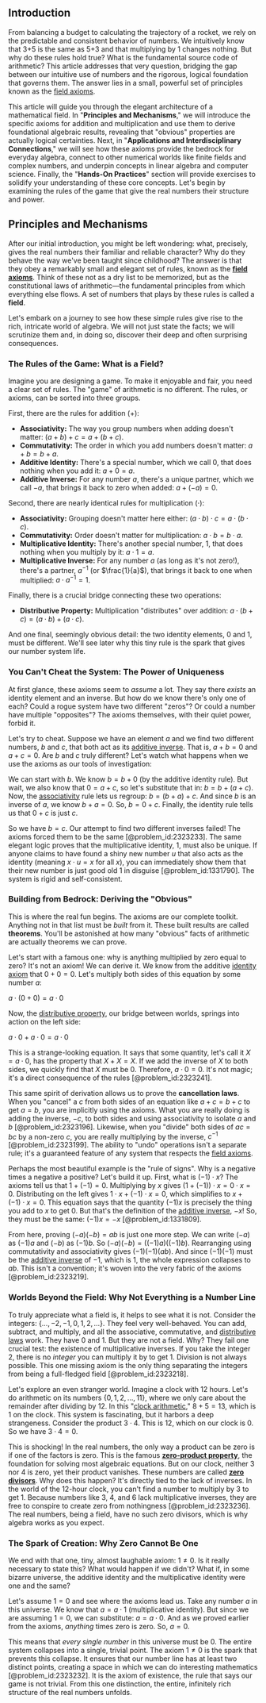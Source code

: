 ## Introduction
From balancing a budget to calculating the trajectory of a rocket, we rely on the predictable and consistent behavior of numbers. We intuitively know that 3+5 is the same as 5+3 and that multiplying by 1 changes nothing. But why do these rules hold true? What is the fundamental source code of arithmetic? This article addresses that very question, bridging the gap between our intuitive use of numbers and the rigorous, logical foundation that governs them. The answer lies in a small, powerful set of principles known as the [field axioms](@article_id:143440).

This article will guide you through the elegant architecture of a mathematical field. In "**Principles and Mechanisms**," we will introduce the specific axioms for addition and multiplication and use them to derive foundational algebraic results, revealing that "obvious" properties are actually logical certainties. Next, in "**Applications and Interdisciplinary Connections**," we will see how these axioms provide the bedrock for everyday algebra, connect to other numerical worlds like finite fields and complex numbers, and underpin concepts in linear algebra and computer science. Finally, the "**Hands-On Practices**" section will provide exercises to solidify your understanding of these core concepts. Let's begin by examining the rules of the game that give the real numbers their structure and power.

## Principles and Mechanisms

After our initial introduction, you might be left wondering: what, precisely, gives the real numbers their familiar and reliable character? Why do they behave the way we've been taught since childhood? The answer is that they obey a remarkably small and elegant set of rules, known as the **[field axioms](@article_id:143440)**. Think of these not as a dry list to be memorized, but as the constitutional laws of arithmetic—the fundamental principles from which everything else flows. A set of numbers that plays by these rules is called a **field**.

Let's embark on a journey to see how these simple rules give rise to the rich, intricate world of algebra. We will not just state the facts; we will scrutinize them and, in doing so, discover their deep and often surprising consequences.

### The Rules of the Game: What is a Field?

Imagine you are designing a game. To make it enjoyable and fair, you need a clear set of rules. The "game" of arithmetic is no different. The rules, or axioms, can be sorted into three groups.

First, there are the rules for addition ($+$):
*   **Associativity:** The way you group numbers when adding doesn't matter: $(a+b)+c = a+(b+c)$.
*   **Commutativity:** The order in which you add numbers doesn't matter: $a+b = b+a$.
*   **Additive Identity:** There's a special number, which we call $0$, that does nothing when you add it: $a+0 = a$.
*   **Additive Inverse:** For any number $a$, there's a unique partner, which we call $-a$, that brings it back to zero when added: $a + (-a) = 0$.

Second, there are nearly identical rules for multiplication ($\cdot$):
*   **Associativity:** Grouping doesn't matter here either: $(a \cdot b) \cdot c = a \cdot (b \cdot c)$.
*   **Commutativity:** Order doesn't matter for multiplication: $a \cdot b = b \cdot a$.
*   **Multiplicative Identity:** There's another special number, $1$, that does nothing when you multiply by it: $a \cdot 1 = a$.
*   **Multiplicative Inverse:** For any number $a$ (as long as it's not zero!), there's a partner, $a^{-1}$ (or $\frac{1}{a}$), that brings it back to one when multiplied: $a \cdot a^{-1} = 1$.

Finally, there is a crucial bridge connecting these two operations:
*   **Distributive Property:** Multiplication "distributes" over addition: $a \cdot (b+c) = (a \cdot b) + (a \cdot c)$.

And one final, seemingly obvious detail: the two identity elements, $0$ and $1$, must
be different. We'll see later why this tiny rule is the spark that gives our number system life.

### You Can't Cheat the System: The Power of Uniqueness

At first glance, these axioms seem to *assume* a lot. They say there *exists* an identity element and an inverse. But how do we know there's only one of each? Could a rogue system have two different "zeros"? Or could a number have multiple "opposites"? The axioms themselves, with their quiet power, forbid it.

Let's try to cheat. Suppose we have an element $a$ and we find two different numbers, $b$ and $c$, that both act as its [additive inverse](@article_id:151215). That is, $a+b=0$ and $a+c=0$. Are $b$ and $c$ truly different? Let's watch what happens when we use the axioms as our tools of investigation:

We can start with $b$. We know $b = b+0$ (by the additive identity rule).
But wait, we also know that $0=a+c$, so let's substitute that in: $b = b+(a+c)$.
Now, the [associativity](@article_id:146764) rule lets us regroup: $b = (b+a)+c$.
And since $b$ is an inverse of $a$, we know $b+a=0$. So, $b = 0+c$.
Finally, the identity rule tells us that $0+c$ is just $c$.

So we have $b=c$. Our attempt to find two different inverses failed! The axioms forced them to be the same [@problem_id:2323233]. The same elegant logic proves that the multiplicative identity, $1$, must also be unique. If anyone claims to have found a shiny new number $u$ that also acts as the identity (meaning $x \cdot u = x$ for all $x$), you can immediately show them that their new number is just good old $1$ in disguise [@problem_id:1331790]. The system is rigid and self-consistent.

### Building from Bedrock: Deriving the "Obvious"

This is where the real fun begins. The axioms are our complete toolkit. Anything not in that list must be *built* from it. These built results are called **theorems**. You'll be astonished at how many "obvious" facts of arithmetic are actually theorems we can prove.

Let's start with a famous one: why is anything multiplied by zero equal to zero? It's not an axiom! We can derive it. We know from the additive [identity axiom](@article_id:140023) that $0+0=0$. Let's multiply both sides of this equation by some number $a$:

$a \cdot (0+0) = a \cdot 0$

Now, the [distributive property](@article_id:143590), our bridge between worlds, springs into action on the left side:

$a \cdot 0 + a \cdot 0 = a \cdot 0$

This is a strange-looking equation. It says that some quantity, let's call it $X = a \cdot 0$, has the property that $X+X=X$. If we add the inverse of $X$ to both sides, we quickly find that $X$ must be $0$. Therefore, $a \cdot 0 = 0$. It's not magic; it's a direct consequence of the rules [@problem_id:2323241].

This same spirit of derivation allows us to prove the **cancellation laws**. When you "cancel" a $c$ from both sides of an equation like $a+c = b+c$ to get $a=b$, you are implicitly using the axioms. What you are really doing is adding the inverse, $-c$, to both sides and using associativity to isolate $a$ and $b$ [@problem_id:2323196]. Likewise, when you "divide" both sides of $ac=bc$ by a non-zero $c$, you are really multiplying by the inverse, $c^{-1}$ [@problem_id:2323199]. The ability to "undo" operations isn't a separate rule; it's a guaranteed feature of any system that respects the [field axioms](@article_id:143440).

Perhaps the most beautiful example is the "rule of signs". Why is a negative times a negative a positive? Let's build it up. First, what is $(-1) \cdot x$? The axioms tell us that $1+(-1)=0$. Multiplying by $x$ gives $(1+(-1)) \cdot x = 0 \cdot x = 0$. Distributing on the left gives $1 \cdot x + (-1) \cdot x = 0$, which simplifies to $x + (-1) \cdot x = 0$. This equation says that the quantity $(-1)x$ is precisely the thing you add to $x$ to get 0. But that's the definition of the [additive inverse](@article_id:151215), $-x$! So, they must be the same: $(-1)x = -x$ [@problem_id:1331809].

From here, proving $(-a)(-b)=ab$ is just one more step. We can write $(-a)$ as $(-1)a$ and $(-b)$ as $(-1)b$. So $(-a)(-b) = ((-1)a)((-1)b)$. Rearranging using commutativity and associativity gives $(-1)(-1)(ab)$. And since $(-1)(-1)$ must be the [additive inverse](@article_id:151215) of $-1$, which is $1$, the whole expression collapses to $ab$. This isn't a convention; it's woven into the very fabric of the axioms [@problem_id:2323219].

### Worlds Beyond the Field: Why Not Everything is a Number Line

To truly appreciate what a field is, it helps to see what it is not. Consider the integers: $\{\dots, -2, -1, 0, 1, 2, \dots\}$. They feel very well-behaved. You can add, subtract, and multiply, and all the associative, commutative, and [distributive laws](@article_id:154973) work. They have $0$ and $1$. But they are not a field. Why? They fail one crucial test: the existence of multiplicative inverses. If you take the integer $2$, there is no *integer* you can multiply it by to get $1$. Division is not always possible. This one missing axiom is the only thing separating the integers from being a full-fledged field [@problem_id:2323218].

Let's explore an even stranger world. Imagine a clock with 12 hours. Let's do arithmetic on its numbers $\{0, 1, 2, \dots, 11\}$, where we only care about the remainder after dividing by 12. In this "[clock arithmetic](@article_id:139867)," $8+5 = 13$, which is $1$ on the clock. This system is fascinating, but it harbors a deep strangeness. Consider the product $3 \cdot 4$. This is $12$, which on our clock is $0$. So we have $3 \cdot 4 = 0$.

This is shocking! In the real numbers, the only way a product can be zero is if one of the factors is zero. This is the famous **[zero-product property](@article_id:159598)**, the foundation for solving most algebraic equations. But on our clock, neither $3$ nor $4$ is zero, yet their product vanishes. These numbers are called **[zero divisors](@article_id:144772)**. Why does this happen? It's directly tied to the lack of inverses. In the world of the 12-hour clock, you can't find a number to multiply by 3 to get 1. Because numbers like 3, 4, and 6 lack multiplicative inverses, they are free to conspire to create zero from nothingness [@problem_id:2323236]. The real numbers, being a field, have no such zero divisors, which is why algebra works as you expect.

### The Spark of Creation: Why Zero Cannot Be One

We end with that one, tiny, almost laughable axiom: $1 \neq 0$. Is it really necessary to state this? What would happen if we didn't? What if, in some bizarre universe, the additive identity and the multiplicative identity were one and the same?

Let's assume $1=0$ and see where the axioms lead us.
Take any number $a$ in this universe.
We know that $a = a \cdot 1$ (multiplicative identity).
But since we are assuming $1=0$, we can substitute: $a = a \cdot 0$.
And as we proved earlier from the axioms, *anything* times zero is zero. So, $a=0$.

This means that *every single number* in this universe must be $0$. The entire system collapses into a single, trivial point. The axiom $1 \neq 0$ is the spark that prevents this collapse. It ensures that our number line has at least two distinct points, creating a space in which we can do interesting mathematics [@problem_id:2323232]. It is the axiom of existence, the rule that says our game is not trivial. From this one distinction, the entire, infinitely rich structure of the real numbers unfolds.